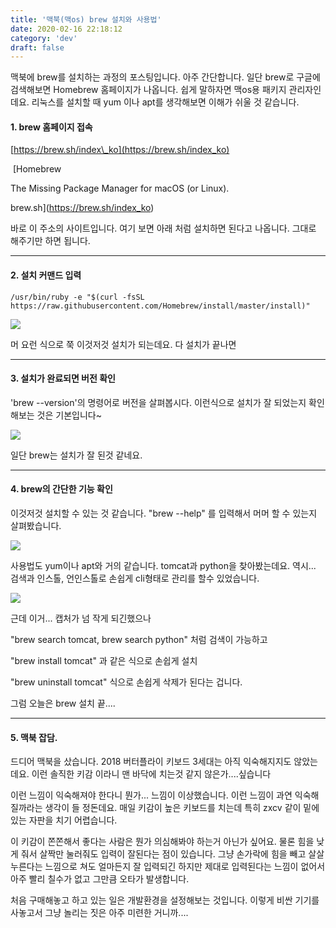 ```yaml
---
title: '맥북(맥os) brew 설치와 사용법'
date: 2020-02-16 22:18:12
category: 'dev'
draft: false
---
```


맥북에 brew를 설치하는 과정의 포스팅입니다. 아주 간단합니다. 일단 brew로 구글에 검색해보면 Homebrew 홈페이지가 나옵니다. 쉽게 말하자면 맥os용 패키지 관리자인데요. 리눅스를 설치할 때 yum 이나 apt를 생각해보면 이해가 쉬울 것 같습니다.

#### **1\. brew 홈페이지 접속**

[https://brew.sh/index\_ko](https://brew.sh/index_ko)

 [Homebrew

The Missing Package Manager for macOS (or Linux).

brew.sh](https://brew.sh/index_ko)

바로 이 주소의 사이트입니다. 여기 보면 아래 처럼 설치하면 된다고 나옵니다. 그대로 해주기만 하면 됩니다.

* * *

#### **2\. 설치 커맨드 입력**

    /usr/bin/ruby -e "$(curl -fsSL https://raw.githubusercontent.com/Homebrew/install/master/install)"

![](https://t1.daumcdn.net/cfile/tistory/99F66C385B81936F03)

머 요런 식으로 쭉 이것저것 설치가 되는데요. 다 설치가 끝나면

* * *

#### **3\. 설치가 완료되면 버전 확인**

'brew --version'의 명령어로 버전을 살펴봅시다. 이런식으로 설치가 잘 되었는지 확인해보는 것은 기본입니다~

![](https://t1.daumcdn.net/cfile/tistory/99AE9D335B8193C404)

일단 brew는 설치가 잘 된것 같네요.

* * *

#### **4\. brew의 간단한 기능 확인**

이것저것 설치할 수 있는 것 같습니다. "brew --help" 를 입력해서 머머 할 수 있는지 살펴봤습니다.

![](https://t1.daumcdn.net/cfile/tistory/998D46415B8194C706)

사용법도 yum이나 apt와 거의 같습니다. tomcat과 python을 찾아봤는데요. 역시... 검색과 인스톨, 언인스톨로 손쉽게 cli형태로 관리를 할수 있었습니다. 

![](https://t1.daumcdn.net/cfile/tistory/991926355B81953705)

근데 이거... 캡처가 넘 작게 되긴했으나 

"brew search tomcat, brew search python" 처럼 검색이 가능하고 

"brew install tomcat" 과 같은 식으로 손쉽게 설치 

"brew uninstall tomcat" 식으로 손쉽게 삭제가 된다는 겁니다.

그럼 오늘은 brew 설치 끝....

* * *

#### **5\. 맥북 잡담.**

드디어 맥북을 샀습니다. 2018 버터플라이 키보드 3세대는 아직 익숙해지지도 않았는데요. 이런 솔직한 키감 이라니 맨 바닥에 치는것 같지 않은가....싶습니다

이런 느낌이 익숙해져야 한다니 뭔가... 느낌이 이상했습니다. 이런 느낌이 과연 익숙해질까라는 생각이 들 정돈데요. 매일 키감이 높은 키보드를 치는데 특히 zxcv 같이 밑에 있는 자판을 치기 어렵습니다. 

이 키감이 쫀쫀해서 좋다는 사람은 뭔가 의심해봐야 하는거 아닌가 싶어요. 물론 힘을 낮게 줘서 살짝만 눌러줘도 입력이 잘된다는 점이 있습니다. 그냥 손가락에 힘을 빼고 살살 누른다는 느낌으로 쳐도 얼마든지 잘 입력되긴 하지만 제대로 입력된다는 느낌이 없어서 아주 빨리 칠수가 없고 그만큼 오타가 발생합니다. 

처음 구매해놓고 하고 있는 일은 개발환경을 설정해보는 것입니다. 이렇게 비싼 기기를 사놓고서 그냥 놀리는 짓은 아주 미련한 거니까....
